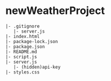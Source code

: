 # newWeatherProject
```
|- .gitignore
   |- server.js
|- index.html
|- package-lock.json
|- package.json
|- README.md
|- script.js
|- server.js
   |- (hidden)api-key
|- styles.css
```
